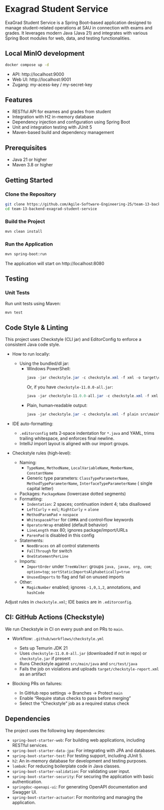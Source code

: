 # Exagrad Student Service

ExaGrad Student Service is a Spring Boot–based application designed to manage student-related
operations at SAU
in connection with exams and grades. It leverages modern Java (Java 21) and integrates with various
Spring Boot
modules for web, data, and testing functionalities.

## Local MinIO development

```bash
docker compose up -d
```

- API: http://localhost:9000
- Web UI: http://localhost:9001
- Zugang: my-acess-key / my-secret-key

## Features

- RESTful API for exames and grades from student
- Integration with H2 in-memory database
- Dependency injection and configuration using Spring Boot
- Unit and integration testing with JUnit 5
- Maven-based build and dependency management

## Prerequisites

- Java 21 or higher
- Maven 3.8 or higher

## Getting Started

### Clone the Repository

```bash
git clone https://github.com/Agile-Software-Engineering-25/team-13-backend-exagrad-student-service.git
cd team-13-backend-exagrad-student-service
```

### Build the Project

```bash
mvn clean install
```

### Run the Application

```bash
mvn spring-boot:run
```

The application will start on http://localhost:8080

## Testing

### Unit Tests

Run unit tests using Maven:

```bash
mvn test
```

## Code Style & Linting

This project uses Checkstyle (CLI jar) and EditorConfig to enforce a consistent Java code style.

- How to run locally:
    - Using the bundled/dl jar:
        - Windows PowerShell:
          ```powershell
          java -jar checkstyle.jar -c checkstyle.xml -f xml -o target\checkstyle-report.xml src\main\java src\test\java
          ```
          Or, if you have `checkstyle-11.0.0-all.jar`:
          ```powershell
          java -jar checkstyle-11.0.0-all.jar -c checkstyle.xml -f xml -o target\checkstyle-report.xml src\main\java src\test\java
          ```
        - Plain, human‑readable output:
          ```powershell
          java -jar checkstyle.jar -c checkstyle.xml -f plain src\main\java src\test\java
          ```

- IDE auto-formatting:
    - `.editorconfig` sets 2‑space indentation for `*.java` and YAML, trims trailing whitespace, and
      enforces final newline.
    - IntelliJ import layout is aligned with our import groups.

- Checkstyle rules (high‑level):
    - Naming:
        - `TypeName`, `MethodName`, `LocalVariableName`, `MemberName`, `ConstantName`
        - Generic type
          parameters: `ClassTypeParameterName`, `MethodTypeParameterName`, `InterfaceTypeParameterName` (
          single capital letter)
    - Packages: `PackageName` (lowercase dotted segments)
    - Formatting:
        - `Indentation`: 2 spaces; continuation indent 4; tabs disallowed
        - `LeftCurly` = `eol`; `RightCurly` = `alone`
        - `MethodParamPad` = `nospace`
        - `WhitespaceAfter` for `COMMA` and control‑flow keywords
        - `OperatorWrap` enabled (default behavior)
        - `LineLength` max 80; ignores package/import/URLs
        - `ParenPad` is disabled in this config
    - Statements:
        - `NeedBraces` on all control statements
        - `FallThrough` for switch
        - `OneStatementPerLine`
    - Imports:
        - `ImportOrder` under `TreeWalker`:
          groups `java, javax, org, com`; `option=top`; `sortStaticImportsAlphabetically=true`
        - `UnusedImports` to flag and fail on unused imports
    - Other:
        - `MagicNumber` enabled; ignores `-1,0,1,2`, annotations, and `hashCode`

Adjust rules in `checkstyle.xml`; IDE basics are in `.editorconfig`.

## CI: GitHub Actions (Checkstyle)

We run Checkstyle in CI on every push and on PRs to `main`.

- Workflow: `.github/workflows/checkstyle.yml`
    - Sets up Temurin JDK 21
    - Uses `checkstyle-11.0.0-all.jar` (downloaded if not in repo) or `checkstyle.jar` if present
    - Runs Checkstyle against `src/main/java` and `src/test/java`
    - Fails the job on violations and uploads `target/checkstyle-report.xml` as an artifact

- Blocking PRs on failures:
    - In GitHub repo settings → Branches → Protect `main`
    - Enable “Require status checks to pass before merging”
    - Select the “Checkstyle” job as a required status check

## Dependencies

The project uses the following key dependencies:

- `spring-boot-starter-web`: For building web applications, including RESTful services.
- `spring-boot-starter-data-jpa`: For integrating with JPA and databases.
- `spring-boot-starter-test`: For testing support, including JUnit 5.
- `h2`: An in-memory database for development and testing purposes.
- `lombok`: For reducing boilerplate code in Java classes.
- `spring-boot-starter-validation`: For validating user input.
- `spring-boot-starter-security`: For securing the application with basic authentication.
- `springdoc-openapi-ui`: For generating OpenAPI documentation and Swagger UI.
- `spring-boot-starter-actuator`: For monitoring and managing the application.
